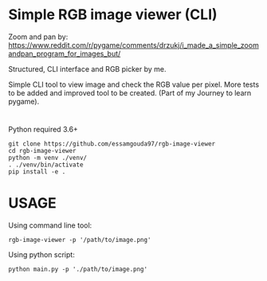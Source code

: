 # Simple RGB image viewer (CLI)
Zoom and pan by: https://www.reddit.com/r/pygame/comments/drzukj/i_made_a_simple_zoomandpan_program_for_images_but/

Structured, CLI interface and RGB picker by me.

Simple CLI tool to view image and check the RGB value per pixel. More tests to be added and improved tool to be created. (Part of my Journey to learn pygame).

#
Python required 3.6+
```
git clone https://github.com/essamgouda97/rgb-image-viewer
cd rgb-image-viewer
python -m venv ./venv/
. ./venv/bin/activate
pip install -e .
```

# USAGE
Using command line tool:
```
rgb-image-viewer -p '/path/to/image.png'
```

Using python script:
```
python main.py -p './path/to/image.png'
```
